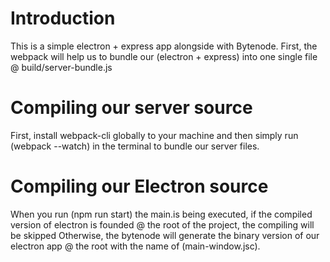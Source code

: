 # Introduction

This is a simple electron + express app alongside with Bytenode.
First, the webpack will help us to bundle our (electron + express) into one single file @ build/server-bundle.js

# Compiling our server source

First, install webpack-cli globally to your machine and then simply run (webpack --watch) in the terminal to bundle our server files.

# Compiling our Electron source

When you run (npm run start) the main.is being executed, if the compiled version of electron is founded @ the root of the project, the compiling will be skipped Otherwise, the bytenode will generate the binary version of our electron app @ the root with the name of (main-window.jsc).
